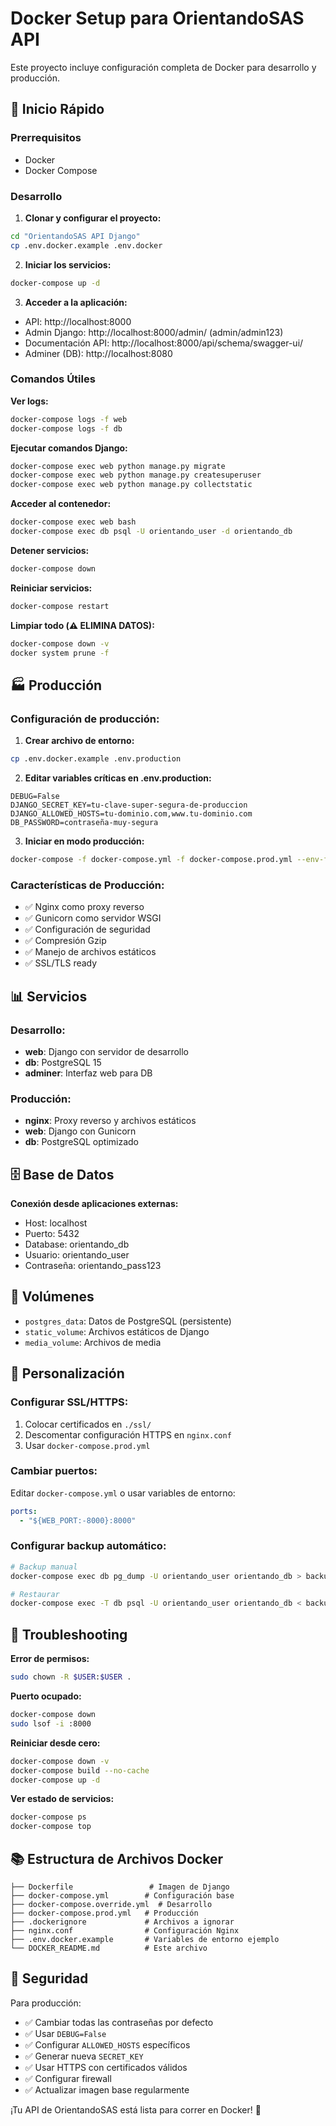 # Docker Setup para OrientandoSAS API

Este proyecto incluye configuración completa de Docker para desarrollo y producción.

## 🚀 Inicio Rápido

### Prerrequisitos
- Docker
- Docker Compose

### Desarrollo

1. **Clonar y configurar el proyecto:**
```bash
cd "OrientandoSAS API Django"
cp .env.docker.example .env.docker
```

2. **Iniciar los servicios:**
```bash
docker-compose up -d
```

3. **Acceder a la aplicación:**
- API: http://localhost:8000
- Admin Django: http://localhost:8000/admin/ (admin/admin123)
- Documentación API: http://localhost:8000/api/schema/swagger-ui/
- Adminer (DB): http://localhost:8080

### Comandos Útiles

**Ver logs:**
```bash
docker-compose logs -f web
docker-compose logs -f db
```

**Ejecutar comandos Django:**
```bash
docker-compose exec web python manage.py migrate
docker-compose exec web python manage.py createsuperuser
docker-compose exec web python manage.py collectstatic
```

**Acceder al contenedor:**
```bash
docker-compose exec web bash
docker-compose exec db psql -U orientando_user -d orientando_db
```

**Detener servicios:**
```bash
docker-compose down
```

**Reiniciar servicios:**
```bash
docker-compose restart
```

**Limpiar todo (⚠️ ELIMINA DATOS):**
```bash
docker-compose down -v
docker system prune -f
```

## 🏭 Producción

### Configuración de producción:

1. **Crear archivo de entorno:**
```bash
cp .env.docker.example .env.production
```

2. **Editar variables críticas en .env.production:**
```env
DEBUG=False
DJANGO_SECRET_KEY=tu-clave-super-segura-de-produccion
DJANGO_ALLOWED_HOSTS=tu-dominio.com,www.tu-dominio.com
DB_PASSWORD=contraseña-muy-segura
```

3. **Iniciar en modo producción:**
```bash
docker-compose -f docker-compose.yml -f docker-compose.prod.yml --env-file .env.production up -d
```

### Características de Producción:
- ✅ Nginx como proxy reverso
- ✅ Gunicorn como servidor WSGI
- ✅ Configuración de seguridad
- ✅ Compresión Gzip
- ✅ Manejo de archivos estáticos
- ✅ SSL/TLS ready

## 📊 Servicios

### Desarrollo:
- **web**: Django con servidor de desarrollo
- **db**: PostgreSQL 15
- **adminer**: Interfaz web para DB

### Producción:
- **nginx**: Proxy reverso y archivos estáticos
- **web**: Django con Gunicorn
- **db**: PostgreSQL optimizado

## 🗄️ Base de Datos

**Conexión desde aplicaciones externas:**
- Host: localhost
- Puerto: 5432
- Database: orientando_db
- Usuario: orientando_user
- Contraseña: orientando_pass123

## 📁 Volúmenes

- `postgres_data`: Datos de PostgreSQL (persistente)
- `static_volume`: Archivos estáticos de Django
- `media_volume`: Archivos de media

## 🔧 Personalización

### Configurar SSL/HTTPS:
1. Colocar certificados en `./ssl/`
2. Descomentar configuración HTTPS en `nginx.conf`
3. Usar `docker-compose.prod.yml`

### Cambiar puertos:
Editar `docker-compose.yml` o usar variables de entorno:
```yaml
ports:
  - "${WEB_PORT:-8000}:8000"
```

### Configurar backup automático:
```bash
# Backup manual
docker-compose exec db pg_dump -U orientando_user orientando_db > backup.sql

# Restaurar
docker-compose exec -T db psql -U orientando_user orientando_db < backup.sql
```

## 🚨 Troubleshooting

**Error de permisos:**
```bash
sudo chown -R $USER:$USER .
```

**Puerto ocupado:**
```bash
docker-compose down
sudo lsof -i :8000
```

**Reiniciar desde cero:**
```bash
docker-compose down -v
docker-compose build --no-cache
docker-compose up -d
```

**Ver estado de servicios:**
```bash
docker-compose ps
docker-compose top
```

## 📚 Estructura de Archivos Docker

```
├── Dockerfile                 # Imagen de Django
├── docker-compose.yml        # Configuración base
├── docker-compose.override.yml  # Desarrollo
├── docker-compose.prod.yml   # Producción
├── .dockerignore             # Archivos a ignorar
├── nginx.conf                # Configuración Nginx
├── .env.docker.example       # Variables de entorno ejemplo
└── DOCKER_README.md          # Este archivo
```

## 🔐 Seguridad

Para producción:
- ✅ Cambiar todas las contraseñas por defecto
- ✅ Usar `DEBUG=False`
- ✅ Configurar `ALLOWED_HOSTS` específicos
- ✅ Generar nueva `SECRET_KEY`
- ✅ Usar HTTPS con certificados válidos
- ✅ Configurar firewall
- ✅ Actualizar imagen base regularmente

¡Tu API de OrientandoSAS está lista para correr en Docker! 🐳
